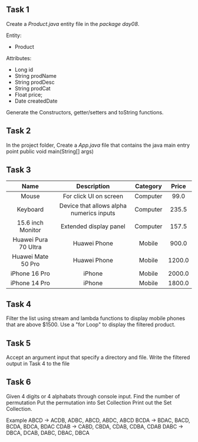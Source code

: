 ## Task 1 
Create a *Product.java* entity file in the *package day08*. 

Entity: 
- Product

Attributes:  
- Long id 
- String prodName 
- String prodDesc 
- String prodCat 
- Float price; 
- Date createdDate 

Generate the Constructors, getter/setters and toString functions. 

## Task 2 
In the project folder, Create a *App.java* file that contains the java main entry point 
    public void main(String[] args)

## Task 3

| Name                 | Description                              | Category | Price  |
| :------------------: | :--------------------------------------: | :------: | :----: |
| Mouse                | For click UI on screen                   | Computer | 99.0   |
| Keyboard             | Device that allows alpha numerics inputs | Computer | 235.5  |
| 15.6 inch Monitor    | Extended display panel                   | Computer | 157.5  |
| Huawei Pura 70 Ultra | Huawei Phone                             | Mobile   | 900.0  |
| Huawei Mate 50 Pro   | Huawei Phone                             | Mobile   | 1200.0 |
| iPhone 16 Pro        | iPhone                                   | Mobile   | 2000.0 |
| iPhone 14 Pro        | iPhone                                   | Mobile   | 1800.0 |

## Task 4
Filter the list using stream and lambda functions to display mobile phones that are above $1500. Use a "for Loop" to display the filtered product. 

## Task 5 
Accept an argument input that specify a directory and file. 
Write the filtered output in Task 4 to the file

## Task 6
Given 4 digits or 4 alphabats through console input.
Find the number of permutation
Put the permutation into Set Collection
Print out the Set Collection.

Example
    ABCD -> ACDB, ADBC, ABCD, ABDC, ABCD
    BCDA -> BDAC, BACD, BCDA, BDCA, BDAC
    CDAB -> CABD, CBDA, CDAB, CDBA, CDAB
    DABC -> DBCA, DCAB, DABC, DBAC, DBCA